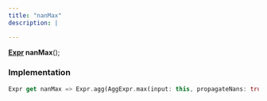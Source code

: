 ```yaml
---
title: "nanMax"
description: |

---
```

<span class="dart-code"><strong>[Expr] nanMax</strong>();</span>


### Implementation
```dart
Expr get nanMax => Expr.agg(AggExpr.max(input: this, propagateNans: true));
```

[Expr]: /reference/classes/expr